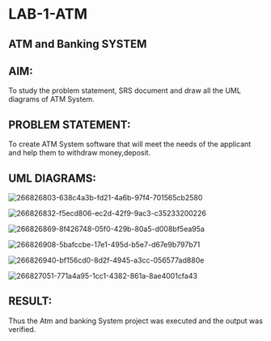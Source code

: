 # LAB-1-ATM
## ATM and Banking SYSTEM
## AIM:
To study the problem statement, SRS document and draw all the UML diagrams of ATM System.
## PROBLEM STATEMENT:
To create ATM System software that will meet the needs of the applicant and help them to withdraw money,deposit.
## UML DIAGRAMS:

![266826803-638c4a3b-fd21-4a6b-97f4-701565cb2580](https://github.com/Jeevithha/LAB-1-ATM/assets/123623197/1c13368e-514b-4029-a6a2-501fceb8381a)

![266826832-f5ecd806-ec2d-42f9-9ac3-c35233200226](https://github.com/Jeevithha/LAB-1-ATM/assets/123623197/7acf6923-03ec-4280-be50-3f2129e81141)

![266826869-8f426748-05f0-429b-80a5-d008bf5ea95a](https://github.com/Jeevithha/LAB-1-ATM/assets/123623197/c52fe31a-e2ea-4e9a-850c-05e01c471dde)

![266826908-5bafccbe-17e1-495d-b5e7-d67e9b797b71](https://github.com/Jeevithha/LAB-1-ATM/assets/123623197/504311d1-2041-4899-b6ba-2baab1214a28)

![266826940-bf156cd0-8d2f-4945-a3cc-056577ad880e](https://github.com/Jeevithha/LAB-1-ATM/assets/123623197/488ad04d-e4c1-490e-8073-1b1c855f489b)

![266827051-771a4a95-1cc1-4382-861a-8ae4001cfa43](https://github.com/Jeevithha/LAB-1-ATM/assets/123623197/26fd05ae-2b99-4ab5-b6c4-44d077f6012f)

## RESULT:
Thus the Atm and banking System project was executed and the output was verified.
